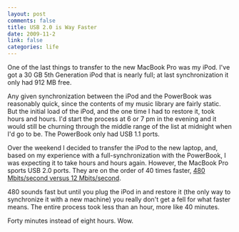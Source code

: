 ```yaml
--- 
layout: post
comments: false
title: USB 2.0 is Way Faster
date: 2009-11-2
link: false
categories: life
---
```

One of the last things to transfer to the new MacBook Pro was my iPod. I've got a 30 GB 5th Generation iPod that is nearly full; at last synchronization it only had 912 MB free.

Any given synchronization between the iPod and the PowerBook was reasonably quick, since the contents of my music library are fairly static. But the initial load of the iPod, and the one time I had to restore it, took hours and hours. I'd start the process at 6 or 7 pm in the evening and it would still be churning through the middle range of the list at midnight when I'd go to be. The PowerBook only had USB 1.1 ports.

Over the weekend I decided to transfer the iPod to the new laptop, and, based on my experience with a full-synchronization with the PowerBook, I was expecting it to take hours and hours again. However, the MacBook Pro sports USB 2.0 ports. They are on the order of 40 times faster, <a title="Universal Serial Bus" href="http://en.wikipedia.org/wiki/Universal_Serial_Bus" target="_blank">480 Mbits/second versus 12 Mbits/second</a>.

480 sounds fast but until you plug the iPod in and restore it (the only way to synchronize it with a new machine) you really don't get a fell for what faster means. The entire process took less than an hour, more like 40 minutes.

Forty minutes instead of eight hours. Wow.
